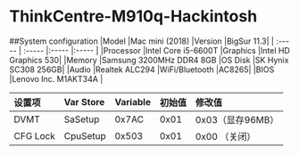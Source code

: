 # ThinkCentre-M910q-Hackintosh

##System configuration
|Model  |Mac mini (2018)  |Version	|BigSur 11.3|
| :----- | :----- |:----- |:----- |
|Processor |Intel Core i5-6600T	|Graphics	|Intel HD Graphics 530|
|Memory	   |Samsung 3200MHz DDR4 8GB	|OS Disk	|SK Hynix SC308 256GB|
|Audio	   |Realtek ALC294	|WiFi/Bluetooth	|AC8265|
|BIOS      |Lenovo Inc. M1AKT34A  |




|设置项|Var Store|Variable|初始值|修改值|
| :----- | :----- |:----- |:----- |:----- |
|DVMT|SaSetup|0x7AC|0x01|0x03（显存96MB）|
|CFG Lock|CpuSetup|0x503|0x01|0x00 （关闭）|
